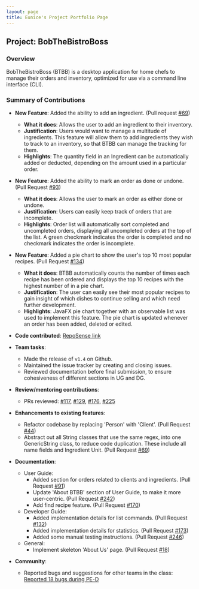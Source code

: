 ```yaml
---
layout: page
title: Eunice's Project Portfolio Page
---
```


## Project: BobTheBistroBoss

### Overview

BobTheBistroBoss (BTBB) is a desktop application for home chefs to manage their orders and inventory,
optimized for use via a command line interface (CLI).

### Summary of Contributions

* **New Feature**: Added the ability to add an ingredient. (Pull request [#69](https://github.com/AY2122S1-CS2103T-W16-2/tp/pull/69))
  * **What it does**: Allows the user to add an ingredient to their inventory.
  * **Justification**: Users would want to manage a multitude of ingredients. This feature will allow them to
    add ingredients they wish to track to an inventory, so that BTBB can manage the tracking for them.
  * **Highlights**: The quantity field in an Ingredient can be automatically added or deducted, depending on the amount used in a particular order.

* **New Feature**: Added the ability to mark an order as done or undone. (Pull Request [#93](https://github.com/AY2122S1-CS2103T-W16-2/tp/pull/93))
  * **What it does**: Allows the user to mark an order as either done or undone.
  * **Justification**: Users can easily keep track of orders that are incomplete.
  * **Highlights**: Order list will automatically sort completed and uncompleted orders, displaying all uncompleted orders at the top of the list.
  A green checkmark indicates the order is completed and no checkmark indicates the order is incomplete.

* **New Feature**: Added a pie chart to show the user's top 10 most popular recipes. (Pull Request [#134](https://github.com/AY2122S1-CS2103T-W16-2/tp/pull/134))
  * **What it does**: BTBB automatically counts the number of times each recipe has been ordered and displays the top 10 recipes
    with the highest number of  in a pie chart.
  * **Justification**: The user can easily see their most popular recipes to gain insight of which dishes to continue selling and which need further development.
  * **Highlights**: JavaFX pie chart together with an observable list was used to implement this feature. The pie chart
    is updated whenever an order has been added, deleted or edited.

* **Code contributed**: [RepoSense link](https://nus-cs2103-ay2122s1.github.io/tp-dashboard/?search=&sort=totalCommits%20dsc&sortWithin=title&timeframe=commit&mergegroup=&groupSelect=groupByRepos&breakdown=true&checkedFileTypes=docs~functional-code~test-code~other&since=2021-09-17&tabOpen=true&tabType=authorship&tabAuthor=EuniceSim142&tabRepo=AY2122S1-CS2103T-W16-2%2Ftp%5Bmaster%5D&authorshipIsMergeGroup=false&authorshipFileTypes=docs~functional-code~test-code&authorshipIsBinaryFileTypeChecked=false)

* **Team tasks**:
  * Made the release of `v1.4` on Github.
  * Maintained the issue tracker by creating and closing issues.
  * Reviewed documentation before final submission, to ensure cohesiveness of different sections in UG and DG.

* **Review/mentoring contributions**:
  * PRs reviewed: [#117](https://github.com/AY2122S1-CS2103T-W16-2/tp/pull/117),
    [#129](https://github.com/AY2122S1-CS2103T-W16-2/tp/pull/129),
    [#176](https://github.com/AY2122S1-CS2103T-W16-2/tp/pull/176),
    [#225](https://github.com/AY2122S1-CS2103T-W16-2/tp/pull/225)

* **Enhancements to existing features**:
  * Refactor codebase by replacing 'Person' with 'Client'. (Pull Request [#44](https://github.com/AY2122S1-CS2103T-W16-2/tp/pull/44))
  * Abstract out all String classes that use the same regex, into one GenericString class, to reduce code duplication. 
    These include all name fields and Ingredient Unit. (Pull Request [#69](https://github.com/AY2122S1-CS2103T-W16-2/tp/pull/69))

* **Documentation**:
    * User Guide:
      * Added section for orders related to clients and ingredients. (Pull Request [#91](https://github.com/AY2122S1-CS2103T-W16-2/tp/pull/91))
      * Update 'About BTBB' section of User Guide, to make it more user-centric. (Pull Request [#242](https://github.com/AY2122S1-CS2103T-W16-2/tp/pull/242))
      * Add find recipe feature. (Pull Request [#170](https://github.com/AY2122S1-CS2103T-W16-2/tp/pull/170))
    * Developer Guide:
      * Added implementation details for list commands. (Pull Request [#132](https://github.com/AY2122S1-CS2103T-W16-2/tp/pull/132))
      * Added implementation details for statistics. (Pull Request [#173](https://github.com/AY2122S1-CS2103T-W16-2/tp/pull/173))
      * Added some manual testing instructions. (Pull Request [#246](https://github.com/AY2122S1-CS2103T-W16-2/tp/pull/246))
   * General:
      * Implement skeleton 'About Us' page. (Pull Request [#18](https://github.com/AY2122S1-CS2103T-W16-2/tp/pull/18))

* **Community**:
  * Reported bugs and suggestions for other teams in the class: [Reported 18 bugs during PE-D](https://github.com/EuniceSim142/ped/issues)
